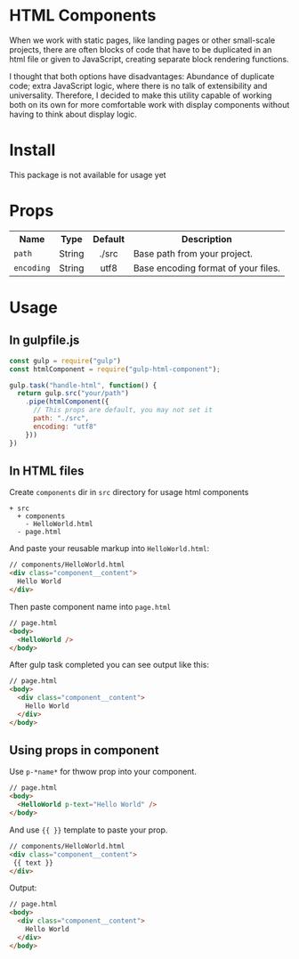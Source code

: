 # HTML Components

When we work with static pages, like landing pages or other small-scale projects, there are often blocks of code that have to be duplicated in an html file or given to JavaScript, creating separate block rendering functions.

I thought that both options have disadvantages: Abundance of duplicate code; extra JavaScript logic, where there is no talk of extensibility and universality. Therefore, I decided to make this utility capable of working both on its own for more comfortable work with display components without having to think about display logic.

# Install

This package is not available for usage yet

# Props

<table>
  <tr>
    <th>Name</th>
    <th>Type</th>
    <th>Default</th>
    <th>Description</th>
  </tr>
  <tr>
    <td><code>path</code></td>
    <td>String</td>
    <td align="center">./src</td>
    <td>Base path from your project.</td>
  </tr>
  <tr>
    <td><code>encoding</code></td>
    <td>String</td>
    <td align="center">utf8</td>
    <td>Base encoding format of your files.</td>
  </tr>
</table>

# Usage

## In gulpfile.js

```javascript
const gulp = require("gulp")
const htmlComponent = require("gulp-html-component");

gulp.task("handle-html", function() {
  return gulp.src("your/path")
    .pipe(htmlComponent({
      // This props are default, you may not set it
      path: "./src",
      encoding: "utf8"
    }))
})
```

## In HTML files

Create `components` dir in `src` directory for usage html components

```
+ src
  + components
    - HelloWorld.html
  - page.html
```

And paste your reusable markup into `HelloWorld.html`:

```html
// components/HelloWorld.html
<div class="component__content">
  Hello World
</div>
```

Then paste component name into `page.html`

```html
// page.html
<body>
  <HelloWorld />
</body>
```

After gulp task completed you can see output like this:

```html
// page.html
<body>
  <div class="component__content">
    Hello World
  </div>
</body>
```

## Using props in component

Use `p-*name*` for thwow prop into your component.

```html
// page.html
<body>
  <HelloWorld p-text="Hello World" />
</body>
```

And use `{{ }}` template to paste your prop.

```html
// components/HelloWorld.html
<div class="component__content">
 {{ text }}
</div>
```

Output:

```html
// page.html
<body>
  <div class="component__content">
    Hello World
  </div>
</body>
```